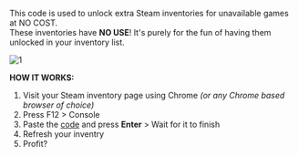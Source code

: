 This code is used to unlock extra Steam inventories for unavailable games at NO COST. </br>
These inventories have **NO USE**! It's purely for the fun of having them unlocked in your inventory list.

![1](https://github.com/user-attachments/assets/b181d2ff-395b-4d95-90a8-cd8814311035)


**HOW IT WORKS:** </br>
1. Visit your Steam inventory page using Chrome _(or any Chrome based browser of choice)_
2. Press F12 > Console
3. Paste the [code](https://github.com/psydex/Unlock-extra-Steam-inventories/blob/main/code) and press **Enter** > Wait for it to finish
4. Refresh your inventry
5. Profit?
